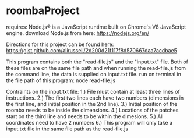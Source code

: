 # roombaProject

requires: Node.js® is a JavaScript runtime built on Chrome's V8 JavaScript engine.
download Node.js from here: https://nodejs.org/en/

Directions for this project can be found here: https://gist.github.com/alirussell/2d200d21f117f8d570667daa7acdbae5

This program contains both the "read-file.js" and the "input.txt" file. 
Both of these files are on the same file path and when running the read-file.js from the command line, the data is supplied on input.txt file. 
run on terminal in the file path of this program: node read-file.js 

Contraints on the input.txt file: 
1.) File must contain at least three lines of instructions.
2.) The first two lines each have two numbers (dimensions in the first line, and initial position in the 2nd line).
3.) Initial position of the roomba needs to be inside the dimensions.
4.) Locations of the patches start on the third line and needs to be within the dimesions.
5.) All coordinates need to have 2 numbers
6.) This program will only take a input.txt file in the same file path as the read-file.js 

